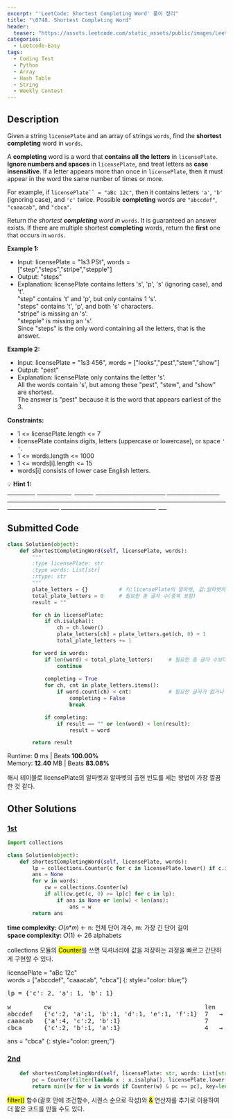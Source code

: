 ```yaml
---
excerpt: "'LeetCode: Shortest Completing Word' 풀이 정리"
title: "\0748. Shortest Completing Word"
header:
  teaser: "https://assets.leetcode.com/static_assets/public/images/LeetCode_Sharing.png"
categories:
  - Leetcode-Easy
tags:
  - Coding Test
  - Python
  - Array
  - Hash Table
  - String
  - Weekly Contest
---
```


## <i class="fa-solid fa-file-lines"></i> Description

Given a string `licensePlate` and an array of strings `words`, find the **shortest completing** word in `words`.

A **completing** word is a word that **contains all the letters** in `licensePlate`. **Ignore numbers and spaces** in `licensePlate`, and treat letters as **case insensitive**. If a letter appears more than once in `licensePlate`, then it must appear in the word the same number of times or more.

For example, if `licensePlate`` = "aBc 12c"`, then it contains letters `'a'`, `'b'` (ignoring case), and `'c'` twice. Possible **completing** words are `"abccdef"`, `"caaacab"`, and `"cbca"`.

Return *the shortest **completing** word in* `words`. It is guaranteed an answer exists. If there are multiple shortest **completing** words, return the **first** one that occurs in `words`.

**Example 1:**

- Input: licensePlate = "1s3 PSt", words = ["step","steps","stripe","stepple"]
- Output: "steps"
- Explanation: licensePlate contains letters 's', 'p', 's' (ignoring case), and 't'.    
"step" contains 't' and 'p', but only contains 1 's'.    
"steps" contains 't', 'p', and both 's' characters.    
"stripe" is missing an 's'.    
"stepple" is missing an 's'.    
Since "steps" is the only word containing all the letters, that is the answer.

**Example 2:**

- Input: licensePlate = "1s3 456", words = ["looks","pest","stew","show"]
- Output: "pest"
- Explanation: licensePlate only contains the letter 's'.    
All the words contain 's', but among these "pest", "stew", and "show" are shortest.     
The answer is "pest" because it is the word that appears earliest of the 3.

**Constraints:**

- 1 <= licensePlate.length <= 7
- licensePlate contains digits, letters (uppercase or lowercase), or space `' '`.
- 1 <= words.length <= 1000
- 1 <= words[i].length <= 15
- words[i] consists of lower case English letters.

💡 **Hint 1:**   
<u><span style="color:#F5F5F5">Count only the letters (possibly converted to lowercase) of each word. If a word is shorter and the count of each letter is at least the count of that letter in the licensePlate, it is the best answer we've seen yet.</span></u>

## <i class="fa-solid fa-cloud-arrow-up"></i> Submitted Code

```python
class Solution(object):
    def shortestCompletingWord(self, licensePlate, words):
        """
        :type licensePlate: str
        :type words: List[str]
        :rtype: str
        """
        plate_letters = {}          # 키:licensePlate의 알파벳, 값:알파벳의 출현빈도
        total_plate_letters = 0     # 필요한 총 글자 수(중복 포함)
        result = ""

        for ch in licensePlate:
            if ch.isalpha():
                ch = ch.lower()
                plate_letters[ch] = plate_letters.get(ch, 0) + 1
                total_plate_letters += 1

        for word in words:
            if len(word) < total_plate_letters:     # 필요한 총 글자 수보다 짧으면 제외
                continue
            
            completing = True
            for ch, cnt in plate_letters.items():
                if word.count(ch) < cnt:            # 필요한 글자가 없거나 적을 경우 제외
                    completing = False
                    break

            if completing:
                if result == "" or len(word) < len(result):
                    result = word

        return result
```
<i class="fa-solid fa-clock"></i> Runtime: **0** ms \| Beats **100.00%**    
<i class="fa-solid fa-memory"></i> Memory: **12.40** MB \| Beats **83.08%**

해시 테이블로 licensePlate의 알파벳과 알파벳의 출현 빈도를 세는 방법이 가장 깔끔한 것 같다.

## <i class="fa-solid fa-flask"></i> Other Solutions

### <a href="https://leetcode.com/problems/shortest-completing-word/solutions/6741477/conquer-license-plate-completion-with-sm-jes4/" target="_blank">1st</a>

```python
import collections

class Solution(object):
    def shortestCompletingWord(self, licensePlate, words):
        lp = collections.Counter(c for c in licensePlate.lower() if c.isalpha())
        ans = None
        for w in words:
            cw = collections.Counter(w)
            if all(cw.get(c, 0) >= lp[c] for c in lp):
                if ans is None or len(w) < len(ans):
                    ans = w
        return ans
```
<i class="fa-solid fa-clock"></i> **time complexity:** 𝑂(𝑛\*𝑚) ← n: 전체 단어 개수, m: 가장 긴 단어 길이     
<i class="fa-solid fa-memory"></i> **space complexity:** 𝑂(1) ← 26 alphabets          

collections 모듈의 <mark>Counter</mark>를 쓰면 딕셔너리에 값을 저장하는 과정을 빠르고 간단하게 구현할 수 있다.

licensePlate = "aBc 12c"     
words = ["abccdef", "caaacab", "cbca"]
{: style="color: blue;"}
<pre>
lp = {'c': 2, 'a': 1, 'b': 1}

w         cw                                          len
abccdef   {'c':2, 'a':1, 'b':1, 'd':1, 'e':1, 'f':1}  7   → ans
caaacab   {'a':4, 'c':2, 'b':1}                       7
cbca      {'c':2, 'b':1, 'a':1}                       4   → ans(new)
</pre>

ans = "cbca"
{: style="color: green;"}

### <a href="https://leetcode.com/problems/shortest-completing-word/solutions/276569/python-2-liner-with-explanation-by-rosta-47fx/" target="_blank">2nd</a>

```python
    def shortestCompletingWord(self, licensePlate: str, words: List[str]) -> str:
        pc = Counter(filter(lambda x : x.isalpha(), licensePlate.lower()))
        return min([w for w in words if Counter(w) & pc == pc], key=len) 
```
<mark>filter()</mark> 함수(괄호 안에 조건함수, 시퀀스 순으로 작성)와 <mark>&</mark> 연산자를 추가로 이용하여 더 짧은 코드를 만들 수도 있다.